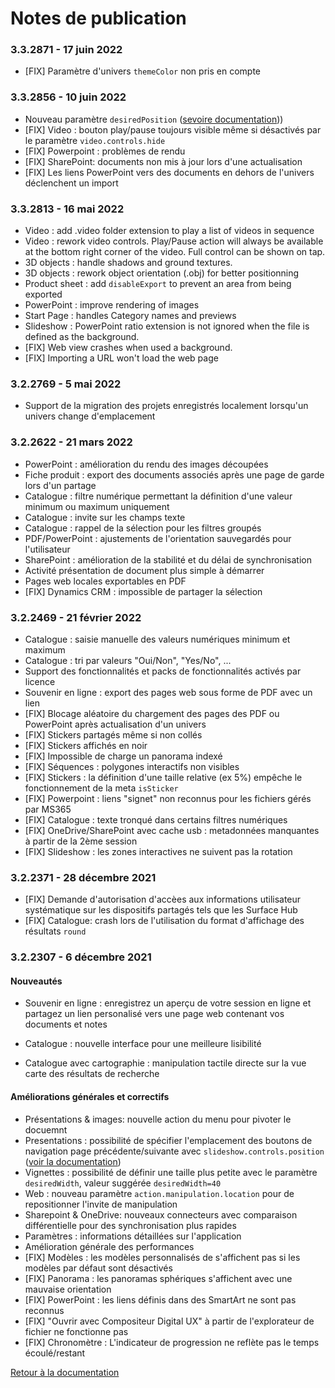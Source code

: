 # Notes de publication

### 3.3.2871 - 17 juin 2022
- [FIX] Paramètre d'univers `themeColor` non pris en compte

### 3.3.2856 - 10 juin 2022

- Nouveau paramètre `desiredPosition` ([sevoire documentation](../organise_content/advanced_setting.html##métadonnées-prises-en-charge)))
- [FIX] Video : bouton play/pause toujours visible même si désactivés par le paramètre `video.controls.hide`
- [FIX] Powerpoint : problèmes de rendu
- [FIX] SharePoint: documents non mis à jour lors d'une actualisation
- [FIX] Les liens PowerPoint vers des documents en dehors de l'univers déclenchent un import


### 3.3.2813 - 16 mai 2022

- Video : add .video folder extension to play a list of videos in sequence
- Video : rework video controls. Play/Pause action will always be available at the bottom right corner of the video. Full control can be shown on tap.
- 3D objects : handle shadows and ground textures.
- 3D objects : rework object orientation (.obj) for better positionning
- Product sheet : add `disableExport` to prevent an area from being exported
- PowerPoint : improve rendering of images
- Start Page : handles Category names and previews
- Slideshow : PowerPoint ratio extension is not ignored when the file is defined as the background.
- [FIX] Web view crashes when used a background.
- [FIX] Importing a URL won't load the web page


### 3.2.2769 - 5 mai 2022
	
- Support de la migration des projets enregistrés localement lorsqu'un univers change d'emplacement


### 3.2.2622 - 21 mars 2022
		
- PowerPoint : amélioration du rendu des images découpées
- Fiche produit : export des documents associés après une page de garde lors d'un partage
- Catalogue : filtre numérique permettant la définition d'une valeur minimum ou maximum uniquement
- Catalogue : invite sur les champs texte
- Catalogue : rappel de la sélection pour les filtres groupés
- PDF/PowerPoint : ajustements de l'orientation sauvegardés pour l'utilisateur
- SharePoint : amélioration de la stabilité et du délai de synchronisation
- Activité présentation de document plus simple à démarrer
- Pages web locales exportables en PDF
- [FIX] Dynamics CRM : impossible de partager la sélection


### 3.2.2469 - 21 février 2022

- Catalogue : saisie manuelle des valeurs numériques minimum et maximum	
- Catalogue : tri par valeurs "Oui/Non", "Yes/No", ...
- Support des fonctionnalités et packs de fonctionnalités activés par licence	
- Souvenir en ligne : export des pages web sous forme de PDF avec un lien	
- [FIX] Blocage aléatoire du chargement des pages des PDF ou PowerPoint après actualisation d'un univers
- [FIX] Stickers partagés même si non collés	
- [FIX] Stickers affichés en noir	
- [FIX] Impossible de charge un panorama indexé	
- [FIX] Séquences : polygones interactifs non visibles
- [FIX] Stickers : la définition d'une taille relative (ex 5%) empêche le fonctionnement de la meta `isSticker`
- [FIX] Powerpoint : liens "signet" non reconnus pour les fichiers gérés par MS365
- [FIX] Catalogue : texte tronqué dans certains filtres numériques
- [FIX] OneDrive/SharePoint avec cache usb : metadonnées manquantes à partir de la 2ème session 
- [FIX] Slideshow : les zones interactives ne suivent pas la rotation

### 3.2.2371 - 28 décembre 2021

- [FIX] Demande d'autorisation d'accèes aux informations utilisateur systématique sur les dispositifs partagés tels que les Surface Hub
- [FIX] Catalogue: crash lors de l'utilisation du format d'affichage des résultats `round`

### 3.2.2307 - 6 décembre 2021

#### Nouveautés
- Souvenir en ligne : enregistrez un aperçu de votre session en ligne et partagez un lien personalisé vers une page web contenant vos documents et notes

- Catalogue : nouvelle interface pour une meilleure lisibilité
- Catalogue avec cartographie : manipulation tactile directe sur la vue carte des résultats de recherche

#### Améliorations générales et correctifs
- Présentations & images: nouvelle action du menu pour pivoter le docuemnt
- Presentations : possibilité de spécifier l'emplacement des boutons de navigation page précédente/suivante avec `slideshow.controls.position` ([voir la documentation](../organise_content/advanced_setting.html#slideshow))
- Vignettes :  possibilité de définir une taille plus petite avec le paramètre `desiredWidth`, valeur suggérée `desiredWidth=40`
- Web : nouveau paramètre `action.manipulation.location` pour de repositionner l'invite de manipulation
- Sharepoint & OneDrive: nouveaux connecteurs avec comparaison différentielle pour des synchronisation plus rapides
- Paramètres : informations détaillées sur l'application
- Amélioration générale des performances
- [FIX] Modèles : les modèles personnalisés de s'affichent pas si les modèles par défaut sont désactivés
- [FIX] Panorama : les panoramas sphériques s'affichent avec une mauvaise orientation
- [FIX] PowerPoint : les liens définis dans des SmartArt ne sont pas reconnus
- [FIX] "Ouvrir avec Compositeur Digital UX" à partir de l'explorateur de fichier ne fonctionne pas
- [FIX] Chronomètre : L'indicateur de progression ne reflète pas le temps écoulé/restant


[Retour à la documentation](../index.md)
